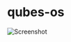# qubes-os
![Screenshot](https://github.com/c4tzz/qubes-os/blob/master/2019-09-18-161733_1366x768_scrot.png)
